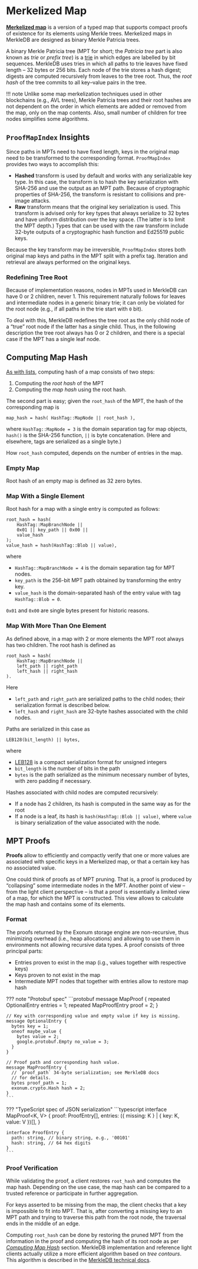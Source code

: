 # Merkelized Map

[**Merkelized map**](../architecture/merkledb.md#proofmapindex) is a version
of a typed map that supports compact proofs of existence for its elements using
Merkle trees. Merkelized maps in MerkleDB are designed as binary
Merkle Patricia trees.

A binary Merkle Patricia tree (MPT for short; the *Patricia tree* part
is also known as *trie* or *prefix tree*) is a [trie] in which edges are labelled
by bit sequences. MerkleDB uses tries in which all paths to trie
leaves have fixed length – 32 bytes or 256 bits. Each node of the trie stores
a hash digest; digests are computed recursively from leaves to the tree root.
Thus, the *root hash* of the tree commits to all key–value pairs in the tree.

!!! note
    Unlike some map merkelization techniques used in other blockchains
    (e.g., AVL trees), Merkle Patricia trees and their root hashes are not
    dependent on the order in which elements are added or removed from the map,
    only on the map contents. Also, small number of children for tree nodes
    simplifies some algorithms.

## `ProofMapIndex` Insights

Since paths in MPTs need to have fixed length, keys in the original map
need to be transformed to the corresponding format.
`ProofMapIndex` provides two ways to accomplish this:

- **Hashed** transform is used by default and works with any serializable key type.
  In this case, the transform is to hash the key serialization
  with SHA-256 and use the output as an MPT path. Because of cryptographic
  properties of SHA-256, the transform is resistant to collisions and pre-image
  attacks.
- **Raw** transform means that the original key serialization is used. This transform
  is advised only for key types that always serialize to 32 bytes and have
  uniform distribution over the key space. (The latter is to limit the MPT depth.)
  Types that can be used with the raw transform include 32-byte outputs
  of a cryptographic hash function and Ed25519 public keys.

Because the key transform may be irreversible, `ProofMapIndex` stores both original
map keys and paths in the MPT split with a prefix tag. Iteration and retrieval
are always performed on the original keys.

### Redefining Tree Root

Because of implementation reasons, nodes in MPTs used in MerkleDB can have
0 or 2 children, never 1. This requirement naturally follows for leaves
and intermediate nodes in a generic binary trie; it can only be violated
for the root node (e.g., if all paths in the trie start with `0` bit).

To deal with this, MerkleDB redefines the tree root as the only child
node of a “true” root node if the latter has a single child.
Thus, in the following description the tree root always
has 0 or 2 children, and there is a special case if the MPT
has a single leaf node.

## Computing Map Hash

[As with lists](merkelized-list.md#computing-list-hash), computing hash
of a map consists of two steps:

1. Computing the *root hash* of the MPT
2. Computing the *map hash* using the root hash.

The second part is easy; given the `root_hash` of the MPT, the hash
of the corresponding map is

```text
map_hash = hash( HashTag::MapNode || root_hash ),
```

where `HashTag::MapNode = 3` is the domain separation tag for map objects,
`hash()` is the SHA-256 function, `||` is byte concatenation.
(Here and elsewhere, tags are serialized as a single byte.)

How `root_hash` computed, depends on the number of entries in the map.

### Empty Map

Root hash of an empty map is defined as 32 zero bytes.

### Map With a Single Element

Root hash for a map with a single entry is computed as follows:

```text
root_hash = hash(
    HashTag::MapBranchNode ||
    0x01 || key_path || 0x00 ||
    value_hash
);
value_hash = hash(HashTag::Blob || value),
```

where

- `HashTag::MapBranchNode = 4` is the domain separation tag for MPT nodes.
- `key_path` is the 256-bit MPT path obtained by transforming the entry key.
- `value_hash` is the domain-separated hash of the entry value
  with tag `HashTag::Blob = 0`.

`0x01` and `0x00` are single bytes present for historic reasons.

### Map With More Than One Element

As defined above, in a map with 2 or more elements the MPT root always
has two children. The root hash is defined as

```text
root_hash = hash(
    HashTag::MapBranchNode ||
    left_path || right_path
    left_hash || right_hash
).
```

Here

- `left_path` and `right_path` are serialized paths to the child nodes;
  their serialization format is described below.
- `left_hash` and `right_hash` are 32-byte hashes associated with the
  child nodes.

Paths are serialized in this case as

```text
LEB128(bit_length) || bytes,
```

where

- [LEB128] is a compact serialization format for unsigned integers
- `bit_length` is the number of bits in the path
- `bytes` is the path serialized as the minimum necessary number of bytes,
  with zero padding if necessary.

Hashes associated with child nodes are computed recursively:

- If a node has 2 children, its hash is computed in the same way
  as for the root
- If a node is a leaf, its hash is `hash(HashTag::Blob || value)`,
  where `value` is binary serialization of the value associated with the node.

## MPT Proofs

**Proofs** allow to efficiently and compactly verify that one or more
values are associated with specific keys in a Merkelized map,
or that a certain key has no associated value.

One could think of proofs as of MPT pruning. That is, a proof is
produced by “collapsing” some intermediate nodes in the MPT.
Another point of view – from the light client perspective – is that a proof
is essentially a limited view of a map, for which the MPT is
constructed. This view allows to calculate the map hash and
contains some of its elements.

### Format

The proofs returned by the Exonum storage engine are non-recursive,
thus minimizing overhead (i.e., heap allocations) and allowing to use
them in environments not allowing recursive data types. A proof
consists of three principal parts:

- Entries proven to exist in the map (i.g., values together with respective keys)
- Keys proven to not exist in the map
- Intermediate MPT nodes that together with entries allow to restore map hash

??? note "Protobuf spec"
    ```protobuf
    message MapProof {
      repeated OptionalEntry entries = 1;
      repeated MapProofEntry proof = 2;
    }

    // Key with corresponding value and empty value if key is missing.
    message OptionalEntry {
      bytes key = 1;
      oneof maybe_value {
        bytes value = 2;
        google.protobuf.Empty no_value = 3;
      }
    }

    // Proof path and corresponding hash value.
    message MapProofEntry {
      // `proof_path` 34-byte serialization; see MerkleDB docs
      // for details.
      bytes proof_path = 1;
      exonum.crypto.Hash hash = 2;
    }
    ```

??? "TypeScript spec of JSON serialization"
    ```typescript
    interface MapProof<K, V> {
      proof: ProofEntry[],
      entries: ({ missing: K } | { key: K, value: V })[],
    }

    interface ProofEntry {
      path: string, // binary string, e.g., '00101'
      hash: string, // 64 hex digits
    }
    ```

### Proof Verification

While validating the proof, a client restores `root_hash` and
computes the map hash. Depending on the use case, the map hash
can be compared to a trusted reference or participate in further aggregation.

For keys asserted to be missing from the map, the client checks
that a key is impossible to fit into MPT. That is, after converting
a missing key to an MPT path and trying to traverse this path from
the root node, the traversal ends in the middle of an edge.

Computing `root_hash` can be done by restoring the pruned MPT
from the information in the proof and computing the hash of its
root node as per [*Computing Map Hash*](#computing-map-hash) section.
MerkleDB implementation and reference light clients actually utilize
a more efficient algorithm based on *tree contours*. This algorithm
is described in the [MerkleDB technical docs][map-proof-details].

[trie]: https://en.wikipedia.org/wiki/Trie
[LEB128]: https://en.wikipedia.org/wiki/LEB128
[map-proof-details]: https://github.com/exonum/exonum/tree/master/components/merkledb/src/indexes/proof_map#readme
